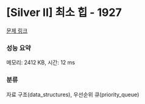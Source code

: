 # [Silver II] 최소 힙 - 1927 

[문제 링크](https://www.acmicpc.net/problem/1927) 

### 성능 요약

메모리: 2412 KB, 시간: 12 ms

### 분류

자료 구조(data_structures), 우선순위 큐(priority_queue)

